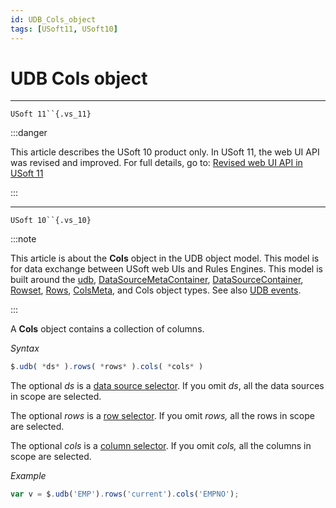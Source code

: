 ```yaml
---
id: UDB_Cols_object
tags: [USoft11, USoft10]
---
```

# UDB Cols object



----

`USoft 11``{.vs_11}`


:::danger

This article describes the USoft 10 product only.
In USoft 11, the web UI API was revised and improved. For full details, go to:
[Revised web UI API in USoft 11](/Web_and_app_UIs/UDB_udb/Revised_web_UI_API_in_USoft_11.md)

:::

----

`USoft 10``{.vs_10}`


:::note

This article is about the **Cols** object in the UDB object model. This model is for data exchange between USoft web UIs and Rules Engines.
This model is built around the [udb](/Web_and_app_UIs/UDB_udb), [DataSourceMetaContainer](/Web_and_app_UIs/UDB_DataSourceMetaContainer), [DataSourceContainer](/Web_and_app_UIs/UDB_DataSourceContainer), [Rowset](/Web_and_app_UIs/UDB_Rowset), [Rows](/Web_and_app_UIs/UDB_Rows), [ColsMeta](/Web_and_app_UIs/UDB_ColsMeta), and Cols object types. See also [UDB events](/Web_and_app_UIs/UDB_Events).

:::

A **Cols** object contains a collection of columns.

*Syntax*

```js
$.udb( *ds* ).rows( *rows* ).cols( *cols* )
```

The optional *ds* is a [data source selector](/Web_and_app_UIs/UDB_DataSourceMetaContainer/UDB_DataSourceMetaContainer_object.md). If you omit *ds*, all the data sources in scope are selected.

The optional *rows* is a [row selector](/Web_and_app_UIs/UDB_DataSourceContainer/udbdsrows.md). If you omit *rows,* all the rows in scope are selected.

The optional *cols* is a [column selector](/Web_and_app_UIs/UDB_ColsMeta/UDB_ColsMeta_object.md). If you omit *cols,* all the columns in scope are selected.

*Example*

```js
var v = $.udb('EMP').rows('current').cols('EMPNO');
```

 